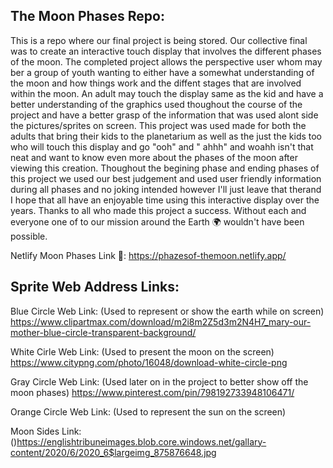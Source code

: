 ## The Moon Phases Repo:

This is a repo where our final project is being stored. Our collective final was to create an interactive touch display that involves the different phases of the moon.
The completed project allows the perspective user whom may ber a group of youth wanting to either have a somewhat understanding of the moon and how things work and the diffent stages that are involved within the moon. An adult may touch the display same as the kid and have a better understanding of the graphics used thoughout the course of the project and have a better grasp of the information that was used alont side the pictures/sprites on screen. This project was used made for both the adults that bring their kids to the planetarium as well as the just the kids too who will touch this display and go "ooh" and " ahhh" and woahh isn't that neat and want to know even more about the phases of the moon after viewing this creation. Thoughout the begining phase and ending phases of this project we used our best judgement and used user friendly information during all phases and no joking intended however I'll just leave that therand I hope that all have an enjoyable time using this interactive display over the years. Thanks to all who made this project a success. Without each and everyone one of to our mission around the Earth 🌍 wouldn't have been possible.

Netlify Moon Phases Link 🔗: 
https://phazesof-themoon.netlify.app/

## Sprite Web Address Links: 

Blue Circle Web Link: (Used to represent or show the earth while on screen)
https://www.clipartmax.com/download/m2i8m2Z5d3m2N4H7_mary-our-mother-blue-circle-transparent-background/

White Cirle Web Link: (Used to present the moon on the screen)
https://www.citypng.com/photo/16048/download-white-circle-png 

Gray Circle Web Link: (Used later on in the project to better show off the moon phases)
https://www.pinterest.com/pin/798192733948106471/

Orange Circle Web Link: (Used to represent the sun on the screen)

Moon Sides Link: ()https://englishtribuneimages.blob.core.windows.net/gallary-content/2020/6/2020_6$largeimg_875876648.jpg 


